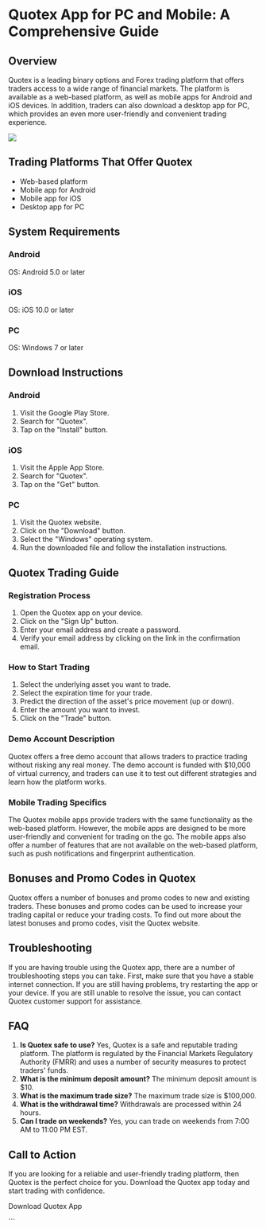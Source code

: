 # Quotex App for PC and Mobile: A Comprehensive Guide

## Overview

Quotex is a leading binary options and Forex trading platform that
offers traders access to a wide range of financial markets. The platform
is available as a web-based platform, as well as mobile apps for Android
and iOS devices. In addition, traders can also download a desktop app
for PC, which provides an even more user-friendly and convenient trading
experience.

[![](https://static.quotex.io/files/5_en/300_250.jpg)](https://traff.sbs/brokerqxsignupf)

## Trading Platforms That Offer Quotex

-   Web-based platform
-   Mobile app for Android
-   Mobile app for iOS
-   Desktop app for PC

## System Requirements

### Android

OS: Android 5.0 or later

### iOS

OS: iOS 10.0 or later

### PC

OS: Windows 7 or later

## Download Instructions

### Android

1.  Visit the Google Play Store.
2.  Search for "Quotex".
3.  Tap on the "Install" button.

### iOS

1.  Visit the Apple App Store.
2.  Search for "Quotex".
3.  Tap on the "Get" button.

### PC

1.  Visit the Quotex website.
2.  Click on the "Download" button.
3.  Select the "Windows" operating system.
4.  Run the downloaded file and follow the installation instructions.

## Quotex Trading Guide

### Registration Process

1.  Open the Quotex app on your device.
2.  Click on the "Sign Up" button.
3.  Enter your email address and create a password.
4.  Verify your email address by clicking on the link in the
    confirmation email.

### How to Start Trading

1.  Select the underlying asset you want to trade.
2.  Select the expiration time for your trade.
3.  Predict the direction of the asset\'s price movement (up or down).
4.  Enter the amount you want to invest.
5.  Click on the "Trade" button.

### Demo Account Description

Quotex offers a free demo account that allows traders to practice
trading without risking any real money. The demo account is funded with
\$10,000 of virtual currency, and traders can use it to test out
different strategies and learn how the platform works.

### Mobile Trading Specifics

The Quotex mobile apps provide traders with the same functionality as
the web-based platform. However, the mobile apps are designed to be more
user-friendly and convenient for trading on the go. The mobile apps also
offer a number of features that are not available on the web-based
platform, such as push notifications and fingerprint authentication.

## Bonuses and Promo Codes in Quotex

Quotex offers a number of bonuses and promo codes to new and existing
traders. These bonuses and promo codes can be used to increase your
trading capital or reduce your trading costs. To find out more about the
latest bonuses and promo codes, visit the Quotex website.

## Troubleshooting

If you are having trouble using the Quotex app, there are a number of
troubleshooting steps you can take. First, make sure that you have a
stable internet connection. If you are still having problems, try
restarting the app or your device. If you are still unable to resolve
the issue, you can contact Quotex customer support for assistance.

## FAQ

1.  **Is Quotex safe to use?** Yes, Quotex is a safe and reputable
    trading platform. The platform is regulated by the Financial Markets
    Regulatory Authority (FMRR) and uses a number of security measures
    to protect traders\' funds.
2.  **What is the minimum deposit amount?** The minimum deposit amount
    is \$10.
3.  **What is the maximum trade size?** The maximum trade size is
    \$100,000.
4.  **What is the withdrawal time?** Withdrawals are processed within 24
    hours.
5.  **Can I trade on weekends?** Yes, you can trade on weekends from
    7:00 AM to 11:00 PM EST.

## Call to Action

If you are looking for a reliable and user-friendly trading platform,
then Quotex is the perfect choice for you. Download the Quotex app today
and start trading with confidence.

Download Quotex App

\`\`\`

